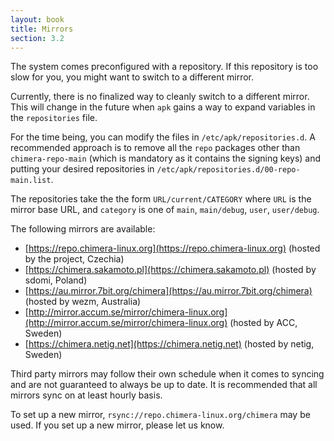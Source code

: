 ```yaml
---
layout: book
title: Mirrors
section: 3.2
---
```


The system comes preconfigured with a repository. If this repository
is too slow for you, you might want to switch to a different mirror.

Currently, there is no finalized way to cleanly switch to a different
mirror. This will change in the future when `apk` gains a way to
expand variables in the `repositories` file.

For the time being, you can modify the files in `/etc/apk/repositories.d`.
A recommended approach is to remove all the `repo` packages other than
`chimera-repo-main` (which is mandatory as it contains the signing keys)
and putting your desired repositories in `/etc/apk/repositories.d/00-repo-main.list`.

The repositories take the the form `URL/current/CATEGORY` where `URL`
is the mirror base URL, and `category` is one of `main`, `main/debug`,
`user`, `user/debug`.

The following mirrors are available:

* [https://repo.chimera-linux.org](https://repo.chimera-linux.org) (hosted by the project, Czechia)
* [https://chimera.sakamoto.pl](https://chimera.sakamoto.pl) (hosted by sdomi, Poland)
* [https://au.mirror.7bit.org/chimera](https://au.mirror.7bit.org/chimera) (hosted by wezm, Australia)
* [http://mirror.accum.se/mirror/chimera-linux.org](http://mirror.accum.se/mirror/chimera-linux.org) (hosted by ACC, Sweden)
* [https://chimera.netig.net](https://chimera.netig.net) (hosted by netig, Sweden)

Third party mirrors may follow their own schedule when it comes to syncing
and are not guaranteed to always be up to date. It is recommended that all
mirrors sync on at least hourly basis.

To set up a new mirror, `rsync://repo.chimera-linux.org/chimera` may be used.
If you set up a new mirror, please let us know.
